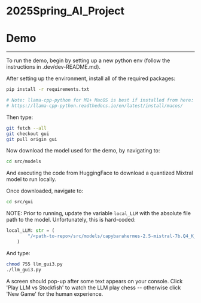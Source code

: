 # 2025Spring_AI_Project

# Demo
-------

To run the demo, begin by setting up a new python env (follow the instructions in .dev/dev-README.md).

After setting up the environment, install all of the required packages:

```bash
pip install -r requirements.txt

# Note: llama-cpp-python for M1+ MacOS is best if installed from here:
# https://llama-cpp-python.readthedocs.io/en/latest/install/macos/
```

Then type:

```bash
git fetch --all
git checkout gui
git pull origin gui
```

Now download the model used for the demo, by navigating to:

```bash
cd src/models
```

And executing the code from HuggingFace to download a quantized Mixtral model to run locally.

Once downloaded, navigate to:
```bash
cd src/gui
```

NOTE: Prior to running, update the variable `local_LLM` with the absolute file path to the model. Unfortunately, this is hard-coded:
```python
local_LLM: str = (
        "/<path-to-repo>/src/models/capybarahermes-2.5-mistral-7b.Q4_K_M.gguf"
    )
```

And type:
```bash
chmod 755 llm_gui3.py
./llm_gui3.py
```

A screen should pop-up after some text appears on your console. Click 'Play LLM vs Stockfish' to watch the LLM play chess -- otherwise click 'New Game' for the human experience.
